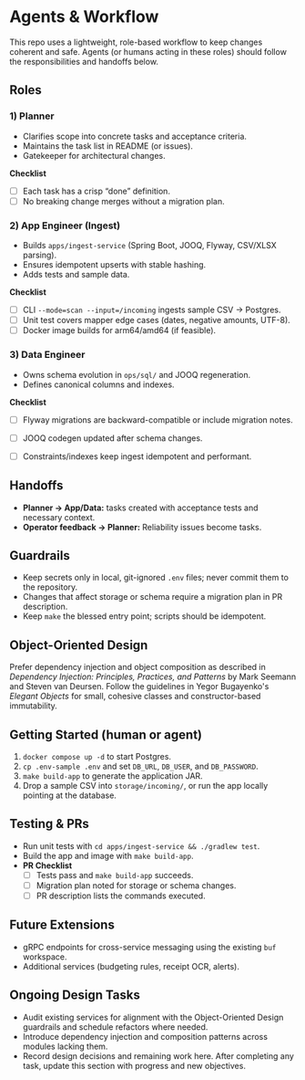 # Agents & Workflow

This repo uses a lightweight, role-based workflow to keep changes coherent and safe. Agents (or humans acting in these roles) should follow the responsibilities and handoffs below.

## Roles

### 1) Planner
- Clarifies scope into concrete tasks and acceptance criteria.
- Maintains the task list in README (or issues).
- Gatekeeper for architectural changes.

**Checklist**
- [ ] Each task has a crisp “done” definition.
- [ ] No breaking change merges without a migration plan.

### 2) App Engineer (Ingest)
- Builds `apps/ingest-service` (Spring Boot, JOOQ, Flyway, CSV/XLSX parsing).
- Ensures idempotent upserts with stable hashing.
- Adds tests and sample data.

**Checklist**
- [ ] CLI `--mode=scan --input=/incoming` ingests sample CSV → Postgres.
- [ ] Unit test covers mapper edge cases (dates, negative amounts, UTF-8).
- [ ] Docker image builds for arm64/amd64 (if feasible).

### 3) Data Engineer
- Owns schema evolution in `ops/sql/` and JOOQ regeneration.
- Defines canonical columns and indexes.

**Checklist**
- [ ] Flyway migrations are backward-compatible or include migration notes.
- [ ] JOOQ codegen updated after schema changes.
- [ ] Constraints/indexes keep ingest idempotent and performant.


## Handoffs
- **Planner → App/Data:** tasks created with acceptance tests and necessary context.
- **Operator feedback → Planner:** Reliability issues become tasks.

## Guardrails
- Keep secrets only in local, git-ignored `.env` files; never commit them to the repository.
- Changes that affect storage or schema require a migration plan in PR description.
- Keep `make` the blessed entry point; scripts should be idempotent.

## Object-Oriented Design

Prefer dependency injection and object composition as described in
*Dependency Injection: Principles, Practices, and Patterns* by Mark Seemann and Steven van Deursen.
Follow the guidelines in Yegor Bugayenko's *Elegant Objects* for small, cohesive classes
and constructor-based immutability.

## Getting Started (human or agent)
1. `docker compose up -d` to start Postgres.
2. `cp .env-sample .env` and set `DB_URL`, `DB_USER`, and `DB_PASSWORD`.
3. `make build-app` to generate the application JAR.
4. Drop a sample CSV into `storage/incoming/`, or run the app locally pointing at the database.

## Testing & PRs
- Run unit tests with `cd apps/ingest-service && ./gradlew test`.
- Build the app and image with `make build-app`.
- **PR Checklist**
  - [ ] Tests pass and `make build-app` succeeds.
  - [ ] Migration plan noted for storage or schema changes.
  - [ ] PR description lists the commands executed.

## Future Extensions
- gRPC endpoints for cross-service messaging using the existing `buf` workspace.
- Additional services (budgeting rules, receipt OCR, alerts).

## Ongoing Design Tasks
- Audit existing services for alignment with the Object-Oriented Design guardrails and schedule refactors where needed.
- Introduce dependency injection and composition patterns across modules lacking them.
- Record design decisions and remaining work here. After completing any task, update this section with progress and new objectives.

